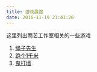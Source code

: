 ```yaml
---
title: 游戏展馆
date: 2016-11-19 21:41:26
---
```


这里列出雨艺工作室相关的一些游戏

1. [绳子先生](/gallery/mr-rope.html)
2. [跑个1千米](/gallery/running-boy.html)
3. [鬼打墙](/gallery/ghost.html)


